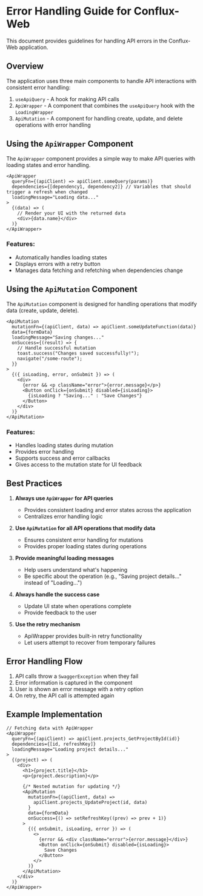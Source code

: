 # Error Handling Guide for Conflux-Web

This document provides guidelines for handling API errors in the Conflux-Web application.

## Overview

The application uses three main components to handle API interactions with consistent error handling:

1. `useApiQuery` - A hook for making API calls
2. `ApiWrapper` - A component that combines the `useApiQuery` hook with the `LoadingWrapper`
3. `ApiMutation` - A component for handling create, update, and delete operations with error handling

## Using the `ApiWrapper` Component

The `ApiWrapper` component provides a simple way to make API queries with loading states and error handling.

```tsx
<ApiWrapper
  queryFn={(apiClient) => apiClient.someQuery(params)}
  dependencies={[dependency1, dependency2]} // Variables that should trigger a refresh when changed
  loadingMessage="Loading data..."
>
  {(data) => (
    // Render your UI with the returned data
    <div>{data.name}</div>
  )}
</ApiWrapper>
```

### Features:

- Automatically handles loading states
- Displays errors with a retry button
- Manages data fetching and refetching when dependencies change

## Using the `ApiMutation` Component

The `ApiMutation` component is designed for handling operations that modify data (create, update, delete).

```tsx
<ApiMutation
  mutationFn={(apiClient, data) => apiClient.someUpdateFunction(data)}
  data={formData}
  loadingMessage="Saving changes..."
  onSuccess={(result) => {
    // Handle successful mutation
    toast.success("Changes saved successfully!");
    navigate("/some-route");
  }}
>
  {({ isLoading, error, onSubmit }) => (
    <div>
      {error && <p className="error">{error.message}</p>}
      <Button onClick={onSubmit} disabled={isLoading}>
        {isLoading ? "Saving..." : "Save Changes"}
      </Button>
    </div>
  )}
</ApiMutation>
```

### Features:

- Handles loading states during mutation
- Provides error handling
- Supports success and error callbacks
- Gives access to the mutation state for UI feedback

## Best Practices

1. **Always use `ApiWrapper` for API queries**

   - Provides consistent loading and error states across the application
   - Centralizes error handling logic

2. **Use `ApiMutation` for all API operations that modify data**

   - Ensures consistent error handling for mutations
   - Provides proper loading states during operations

3. **Provide meaningful loading messages**

   - Help users understand what's happening
   - Be specific about the operation (e.g., "Saving project details..." instead of "Loading...")

4. **Always handle the success case**

   - Update UI state when operations complete
   - Provide feedback to the user

5. **Use the retry mechanism**
   - ApiWrapper provides built-in retry functionality
   - Let users attempt to recover from temporary failures

## Error Handling Flow

1. API calls throw a `SwaggerException` when they fail
2. Error information is captured in the component
3. User is shown an error message with a retry option
4. On retry, the API call is attempted again

## Example Implementation

```tsx
// Fetching data with ApiWrapper
<ApiWrapper
  queryFn={(apiClient) => apiClient.projects_GetProjectById(id)}
  dependencies={[id, refreshKey]}
  loadingMessage="Loading project details..."
>
  {(project) => (
    <div>
      <h1>{project.title}</h1>
      <p>{project.description}</p>

      {/* Nested mutation for updating */}
      <ApiMutation
        mutationFn={(apiClient, data) =>
          apiClient.projects_UpdateProject(id, data)
        }
        data={formData}
        onSuccess={() => setRefreshKey((prev) => prev + 1)}
      >
        {({ onSubmit, isLoading, error }) => (
          <>
            {error && <div className="error">{error.message}</div>}
            <Button onClick={onSubmit} disabled={isLoading}>
              Save Changes
            </Button>
          </>
        )}
      </ApiMutation>
    </div>
  )}
</ApiWrapper>
```
